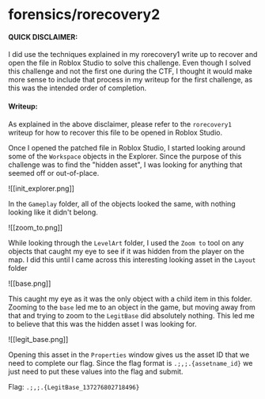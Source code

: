 # forensics/rorecovery2

#### QUICK DISCLAIMER:
I did use the techniques explained in my rorecovery1 write up to recover and open the file in Roblox Studio to solve this challenge. Even though I solved this challenge and not the first one during the CTF, I thought it would make more sense to include that process in my writeup for the first challenge, as this was the intended order of completion.

#### Writeup:
As explained in the above disclaimer, please refer to the `rorecovery1` writeup for how to recover this file to be opened in Roblox Studio.

Once I opened the patched file in Roblox Studio, I started looking around some of the `Workspace` objects in the Explorer. Since the purpose of this challenge was to find the "hidden asset", I was looking for anything that seemed off or out-of-place.

![[init_explorer.png]]

In the `Gameplay` folder, all of the objects looked the same, with nothing looking like it didn't belong.

![[zoom_to.png]]

While looking through the `LevelArt` folder, I used the `Zoom to` tool on any objects that caught my eye to see if it was hidden from the player on the map. I did this until I came across this interesting looking asset in the `Layout` folder

![[base.png]]

This caught my eye as it was the only object with a child item in this folder. Zooming to the `base` led me to an object in the game, but moving away from that and trying to zoom to the `LegitBase` did absolutely nothing. This led me to believe that this was the hidden asset I was looking for.

![[legit_base.png]]

Opening this asset in the `Properties` window gives us the asset ID that we need to complete our flag. Since the flag format is `.;,;.{assetname_id}` we just need to put these values into the flag and submit.

Flag: `.;,;.{LegitBase_137276802718496}`
